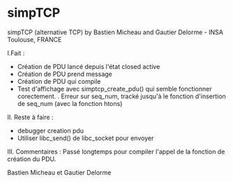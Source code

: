 # simpTCP
simpTCP (alternative TCP) by Bastien Micheau and Gautier Delorme - INSA Toulouse, FRANCE


I.Fait : 
- Création de PDU lancé depuis l'état closed active
- Création de PDU prend message
- Création de PDU qui compile
- Test d'affichage avec simptcp_create_pdu() qui semble fonctionner corectement.
   . Erreur sur seq_num, tracké jusqu'à le fonction d'insertion de seq_num (avec la fonction htons)

II. Reste à faire :
- debugger creation pdu
- Utiliser libc_send() de libc_socket pour envoyer

III. Commentaires : 
Passé longtemps pour compiler l'appel de la fonction de création du PDU.

Bastien Micheau et Gautier Delorme